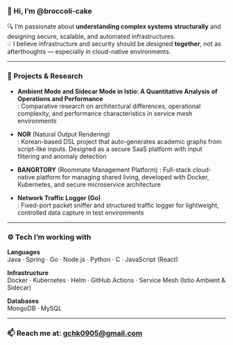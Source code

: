 ### 👋 Hi, I’m @broccoli-cake

🔍 I’m passionate about **understanding complex systems structurally** and designing secure, scalable, and automated infrastructures.  
💡 I believe infrastructure and security should be designed **together**, not as afterthoughts — especially in cloud-native environments.

---

### 🧠 Projects & Research

- **Ambient Mode and Sidecar Mode in Istio: A Quantitative Analysis of Operations and Performance**  
  : Comparative research on architectural differences, operational complexity, and performance characteristics in service mesh environments  

- **NOR** (Natural Output Rendering)  
  : Korean-based DSL project that auto-generates academic graphs from script-like inputs. Designed as a secure SaaS platform with input filtering and anomaly detection  

- **BANGRTORY** (Roommate Management Platform)
  : Full-stack cloud-native platform for managing shared living, developed with Docker, Kubernetes, and secure microservice architecture  

- **Network Traffic Logger (Go)**  
  : Fixed-port packet sniffer and structured traffic logger for lightweight, controlled data capture in test environments  

---

### ⚙️ Tech I’m working with

**Languages**  
Java · Spring · Go · Node.js · Python · C · JavaScript (React)

**Infrastructure**  
Docker · Kubernetes · Helm · GitHub Actions · Service Mesh (Istio Ambient & Sidecar)

**Databases**  
MongoDB · MySQL

---

### 📫 Reach me at: gchk0905@gmail.com


<!---
broccoli-cake/broccoli-cake is a ✨ special ✨ repository because its `README.md` (this file) appears on your GitHub profile.
You can click the Preview link to take a look at your changes.
--->
